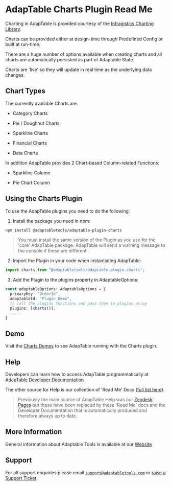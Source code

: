 # AdapTable Charts Plugin Read Me

Charting in AdapTable is provided courtesy of the [Infragistics Charting Library](https://www.infragistics.com/products/ignite-ui-react/react/components/category-chart.html).  

Charts can be provided either at design-time through Predefined Config or built at run-time.

There are a huge number of options available when creating charts and all charts are automatically persisted as part of Adaptable State.

Charts are 'live' so they will update in real time as the underlying data changes.

## Chart Types

The currently available Charts are:

- Category Charts

- Pie / Doughnut Charts

- Sparkline Charts

- Financial Charts

- Data Charts

In addition AdapTable provides 2 Chart-based Column-related Functions:

- Sparkline Column

- Pie Chart Column

## Using the Charts Plugin

To use the AdapTable plugins you need to do the following:

1. Install the package you need in npm:

  ```sh
  npm install @adaptabletools/adaptable-plugin-charts
   ```

  > You must install the same version of the Plugin as you use for the 'core' AdapTable package.  AdapTable will send a warning message to the console if these are different

2. Import the Plugin in your code when instantiating AdapTable:

  ```ts
  import charts from "@adaptabletools/adaptable-plugin-charts";
  ```

3. Add the Plugin to the plugins property in AdaptableOptions:

```ts
const adaptableOptions: AdaptableOptions = {
  primaryKey: "OrderId",
  adaptableId: "Plugin Demo",
  // call the plugins functions and pass them to plugins array
  plugins: [charts()],
  .....
}
```

## Demo

Visit the [Charts Demos](https://demo.adaptabletools.com/charts) to see AdapTable running with the Charts plugin.

## Help

Developers can learn how to access AdapTable programmatically at [AdapTable Developer Documentation](https://api.adaptabletools.com) 

The other source for Help is our collection of 'Read Me' Docs ([full list here](https://github.com/AdaptableTools/adaptable/blob/master/packages/adaptable/readme/readme-list.md)).

> Previously the main source of AdapTable Help was our [Zendesk Pages](https://adaptabletools.zendesk.com/hc/en-us/articles/360007083017-Help-) but these have been replaced by these 'Read Me' docs and the Developer Documentation that is automatically produced and therefore always up to date.

## More Information

General information about Adaptable Tools is available at our [Website](http://www.adaptabletools.com) 

## Support

For all support enquiries please email [`support@adaptabletools.com`](mailto:support@adaptabletools.com) or [raise a Support Ticket](https://adaptabletools.zendesk.com/hc/en-us/requests/new).
